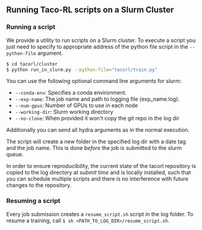 ##	Running Taco-RL scripts on a Slurm Cluster

### Running a script
We provide a utility to run scripts on a Slurm cluster.
To execute a script you just need to specify to appropriate address of the 
python file script in the `--python-file` argument.

```bash
$ cd tacorl/cluster
$ python run_in_slurm.py --python-file="tacorl/train.py"
```

You can use the following optional command line arguments for slurm:
- `--conda-env`: Specifies a conda environment.
- `--exp-name`: The job name and path to logging file (exp_name.log).
- `--num-gpus`: Number of GPUs to use in each node
- `--working-dir`: Slurm working directory
- `--no-clone`: When provided it won't copy the git repo in the log dir

Additionally you can send all hydra arguments as in the normal execution.

The script will create a new folder in the specified log dir with a date tag and the job name.
This is done *before* the job is submitted to the slurm queue.

In order to ensure reproducibility, the current state of the tacorl repository
is copied to the log directory at *submit time* and is
locally installed, such that you can schedule multiple scripts and there is no 
interference with future changes to the repository.

### Resuming a script
Every job submission creates a `resume_script.sh` script in the log folder.
To resume a training,
call `$ sh <PATH_TO_LOG_DIR>/resume_script.sh`.